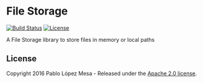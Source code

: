 # File Storage
[![Build Status](https://travis-ci.org/plopezmesa/file-storage.svg?branch=master)](https://travis-ci.org/plopezmesa/file-storage)
[![License](http://img.shields.io/:license-apache-brightgreen.svg)](http://www.apache.org/licenses/LICENSE-2.0.html)

A File Storage library to store files in memory or local paths

## License

Copyright 2016 Pablo López Mesa - Released under the [Apache 2.0 license](http://www.apache.org/licenses/LICENSE-2.0.html).
